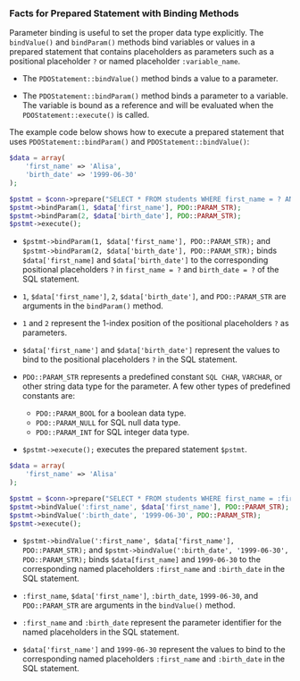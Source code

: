 ### Facts for Prepared Statement with Binding Methods

Parameter binding is useful to set the proper data type explicitly. The `bindValue()` and `bindParam()` methods bind variables or values in a prepared statement that contains placeholders as parameters such as a positional placeholder `?` or named placeholder `:variable_name`.

- The `PDOStatement::bindValue()` method binds a value to a parameter.

- The `PDOStatement::bindParam()` method binds a parameter to a variable. The variable is bound as a reference and will be evaluated when the `PDOStatement::execute()` is called.

The example code below shows how to execute a prepared statement that uses `PDOStatement::bindParam()` and `PDOStatement::bindValue()`:

```php
$data = array(
    'first_name' => 'Alisa',
    'birth_date' => '1999-06-30'
);

$pstmt = $conn->prepare("SELECT * FROM students WHERE first_name = ? AND birth_date = ?");
$pstmt->bindParam(1, $data['first_name'], PDO::PARAM_STR);
$pstmt->bindParam(2, $data['birth_date'], PDO::PARAM_STR);
$pstmt->execute();
```
- `$pstmt->bindParam(1, $data['first_name'], PDO::PARAM_STR);` and `$pstmt->bindParam(2, $data['birth_date'], PDO::PARAM_STR);` binds `$data['first_name]` and `$data['birth_date']` to the corresponding positional placeholders `?` in `first_name = ?` and `birth_date = ?` of the SQL statement.

- `1`, `$data['first_name']`, `2`, `$data['birth_date']`, and `PDO::PARAM_STR` are arguments in the `bindParam()` method.

- `1` and `2` represent the 1-index position of the positional placeholders `?` as parameters.

- `$data['first_name']` and `$data['birth_date']` represent the values to bind to the positional placeholders `?` in the SQL statement.

- `PDO::PARAM_STR` represents a predefined constant `SQL CHAR`, `VARCHAR`, or other string data type for the parameter. A few other types of predefined constants are:
    - `PDO::PARAM_BOOL` for a boolean data type.
    - `PDO::PARAM_NULL` for SQL null data type. 
    - `PDO::PARAM_INT` for SQL integer data type.

- `$pstmt->execute();` executes the prepared statement `$pstmt`.

```php
$data = array(
    'first_name' => 'Alisa'
);

$pstmt = $conn->prepare("SELECT * FROM students WHERE first_name = :first_name AND birth_date = :birth_date");
$pstmt->bindValue(':first_name', $data['first_name'], PDO::PARAM_STR);
$pstmt->bindValue(':birth_date', '1999-06-30', PDO::PARAM_STR);
$pstmt->execute();
```
- `$pstmt->bindValue(':first_name', $data['first_name'], PDO::PARAM_STR);` and `$pstmt->bindValue(':birth_date', '1999-06-30', PDO::PARAM_STR);` binds `$data[first_name]` and `1999-06-30` to the corresponding named placeholders `:first_name` and `:birth_date` in the SQL statement.

- `:first_name`, `$data['first_name']`, `:birth_date`, `1999-06-30`, and `PDO::PARAM_STR` are arguments in the `bindValue()` method.

- `:first_name` and `:birth_date` represent the parameter identifier for the named placeholders in the SQL statement.

- `$data['first_name']` and `1999-06-30` represent the values to bind to the corresponding named placeholders `:first_name` and `:birth_date` in the SQL statement.